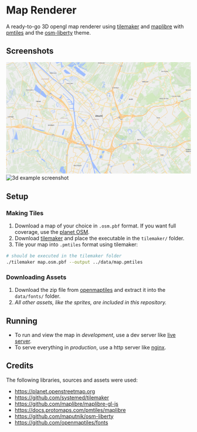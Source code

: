 # Map Renderer

A ready-to-go 3D opengl map renderer using [tilemaker](https://github.com/systemed/tilemaker) and [maplibre](https://github.com/maplibre/maplibre-gl-js) with [pmtiles](https://docs.protomaps.com/pmtiles/maplibre) and the [osm-liberty](https://github.com/maputnik/osm-liberty) theme.

## Screenshots

![2d example screenshot](screenshots/2d.png)
![3d example screenshot](screenshots/3d.png)

## Setup

### Making Tiles

1. Download a map of your choice in `.osm.pbf` format. If you want full coverage, use the [planet OSM](https://planet.openstreetmap.org/).
2. Download [tilemaker](https://github.com/systemed/tilemaker/releases) and place the executable in the `tilemaker/` folder.
3. Tile your map into `.pmtiles` format using tilemaker:

```sh
# should be executed in the tilemaker folder
./tilemaker map.osm.pbf --output ../data/map.pmtiles
```

### Downloading Assets

1. Download the zip file from [openmaptiles](https://github.com/openmaptiles/fonts/releases/download/v2.0/v2.0.zip) and extract it into the `data/fonts/` folder.
2. _All other assets, like the sprites, are included in this repository._

## Running

- To run and view the map in _development_, use a dev server like [live server](https://www.npmjs.com/package/live-server).
- To serve everything in _production_, use a http server like [nginx](https://nginx.org/).

## Credits

The following libraries, sources and assets were used:

- https://planet.openstreetmap.org
- https://github.com/systemed/tilemaker
- https://github.com/maplibre/maplibre-gl-js
- https://docs.protomaps.com/pmtiles/maplibre
- https://github.com/maputnik/osm-liberty
- https://github.com/openmaptiles/fonts
